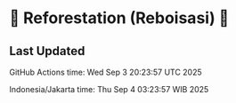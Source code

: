 
# 🌳 Reforestation (Reboisasi) 🌲

## Last Updated

GitHub Actions time: Wed Sep  3 20:23:57 UTC 2025

Indonesia/Jakarta time: Thu Sep  4 03:23:57 WIB 2025

